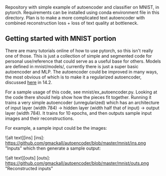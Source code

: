 Repository with simple example of autoencoder and classifier on MNIST, in pytorch.
Requirements can be installed using conda environment file in this directory.
Plan is to make a more complicated text autoencoder with combined reconstruction loss + loss of text quality at bottleneck.

## Getting started with MNIST portion
There are many tutorials online of how to use pytorch, so this isn't really one of those. This is just a collection of simple and segmented code for personal use/reference that could serve as a useful base for others. Models are defined in mnist/models/, currently there is just a super basic autoencoder and MLP. The autoencoder could be improved in many ways, the most obvious of which is to make it a regularized autoencoder, discussed [here](https://www.deeplearningbook.org/contents/autoencoders.html) in 14.2.

For a sample usage of this code, see mnist/ex_autoencoder.py. Looking at the code there should help show how the pieces fit together. Running it trains a very simple autoencoder (unregularized) which has an architecture of input layer (width 784) -> hidden layer (width half that of input) -> output layer (width 784). It trains for 10 epochs, and then outputs sample input images and their reconstructions.

For example, a sample input could be the images:

![alt text][ins]
[ins]: https://github.com/gmackall/autoencoder/blob/master/mnist/ins.png "Inputs"
which then generate a sample output:

![alt text][outs]
[outs]: https://github.com/gmackall/autoencoder/blob/master/mnist/outs.png "Reconstructed inputs"
